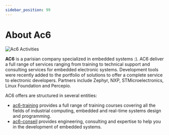 ```yaml
---
sidebar_position: 99
---
```

# About Ac6

![Ac6 Activities](/img/ac6_sectors.svg)

**AC6** is a parisian company specialized in embedded systems :). AC6 deliver a full range of services ranging from training to technical support and consulting services for embedded electronic systems. Development tools were recently added to the portfolio of solutions to offer a complete service to electronic developers. Partners include Zephyr, NXP, STMicroelectronics, Linux Foundation and Percepio.

AC6 offers are structured in several entities:

- [ac6-training](https://www.ac6-training.com/) provides a full range of training courses covering all the fields of industrial computing, embedded and real-time systems design and programming.
- [ac6-conseil](https://www.ac6-conseil.com/) provides engineering, consulting and expertise to help you in the development of embedded systems.
